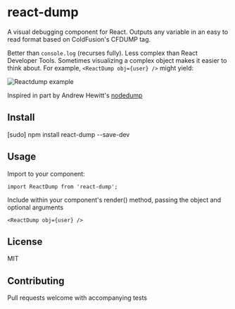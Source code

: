 # react-dump
A visual debugging component for React.
Outputs any variable in an easy to read format based on ColdFusion's CFDUMP tag.

Better than `console.log` (recurses fully).
Less complex than React Developer Tools.
Sometimes visualizing a complex object makes it easier to think about.
For example, ```<ReactDump obj={user} />``` might yield:

![Reactdump example](https://raw.github.com/ragamufin/nodedump/master/images_for_readme/nodedump-user.png "Reactdump of variable 'user'")

Inspired in part by Andrew Hewitt's [nodedump](https://github.com/ragamufin/nodedump)

Install
-------
[sudo] npm install react-dump --save-dev

Usage
-----
Import to your component:

```import ReactDump from 'react-dump';```

Include within your component's render() method, passing the object and optional arguments

```<ReactDump obj={user} />```

License
-------
MIT

Contributing
------------
Pull requests welcome with accompanying tests
